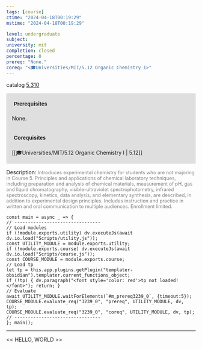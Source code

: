 ```yaml
---
tags: [course]
ctime: "2024-04-18T00:19:29"
mstime: "2024-04-18T00:19:29"

level: undergraduate
subject: 
university: mit
completion: closed
percentage: 0
prereq: "None."
coreq: "<🎓Universities/MIT/5.12 Organic Chemistry I>"
---
```


catalog [5.310](http://student.mit.edu/catalog/m5a.html#5.310)

<span style="display: block; padding: 15px; background-color: rgb(100, 100, 100, 0.2);"><font id="m_prereq3239_0" style="display: block; font-family: Arial, sans-serif; font-weight: bold; padding: 5px">Prerequisites</font><br><span id="prereq3239_0">None.</span></span>
<span style="display: block; padding: 15px; background-color: rgb(100, 100, 100, 0.2);"><font id="m_coreq3239_0" style="display: block; font-family: Arial, sans-serif; font-weight: bold; padding: 5px">Corequisites</font><br><span id="coreq3239_0">[[🎓Universities/MIT/5.12 Organic Chemistry I | 5.12]]</span></span>

<font style="">Description:</font>
<font style="color: grey; font-size: 0.8rem;">Introduces experimental chemistry for students who are not majoring in Course 5. Principles and applications of chemical laboratory techniques, including preparation and analysis of chemical materials, measurement of pH, gas and liquid chromatography, visible-ultraviolet spectrophotometry, infrared spectroscopy, kinetics, data analysis, and elementary synthesis, are described, in addition to experimental design principles. Includes instruction and practice in written and oral communication to multiple audiences. Enrollment limited.</font>

```dataviewjs
const main = async _ => {
// --------------------------------
// Load modules
if (!module.exports.utility) dv.executeJs(await dv.io.load("Scripts/utility.js"));
const UTILITY_MODULE = module.exports.utility;
if (!module.exports.course) dv.executeJs(await dv.io.load("Scripts/course.js"));
const COURSE_MODULE = module.exports.course;
// Load tp
let tp = this.app.plugins.getPlugin("templater-obsidian").templater.current_functions_object;
if (!tp) { dv.paragraph("<font style='color: red'>tp not loaded!</font>"); return; }
// Evaluate
await UTILITY_MODULE.waitForElements(`#m_prereq3239_0`, {timeout:5});
COURSE_MODULE.evaluate_req("3239_0", "prereq", UTILITY_MODULE, dv, tp);
COURSE_MODULE.evaluate_req("3239_0", "coreq", UTILITY_MODULE, dv, tp);
// --------------------------------
}; main();
```

---

<< HELLO, WORLD >>
